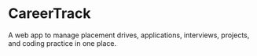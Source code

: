 # CareerTrack
A web app to manage placement drives, applications, interviews, projects, and coding practice in one place.
